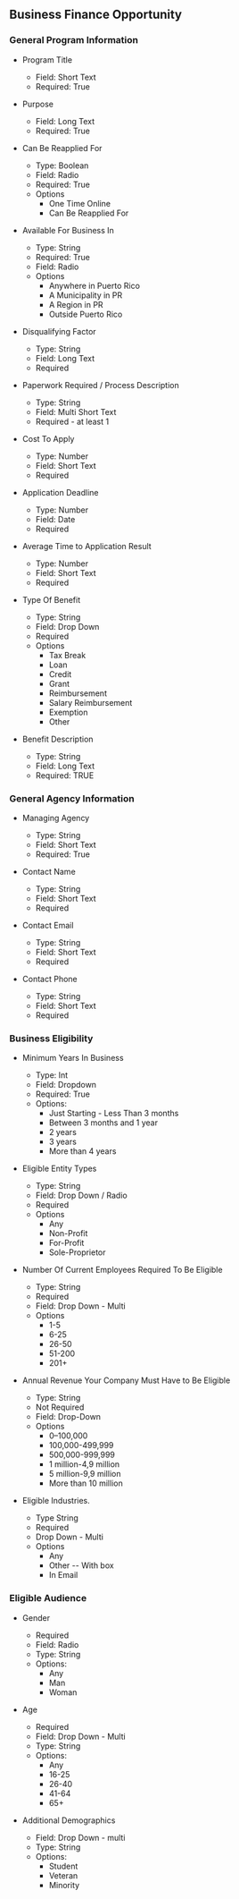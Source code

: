 ## Business Finance Opportunity
### General Program Information
* Program Title
    * Field: Short Text
    * Required: True

* Purpose
    * Field: Long Text
    * Required: True

* Can Be Reapplied For
    * Type: Boolean
    * Field: Radio
    * Required: True
    * Options
        * One Time Online
        * Can Be Reapplied For

* Available For Business In
    * Type: String
    * Required: True
    * Field: Radio
    * Options
        * Anywhere in Puerto Rico
        * A Municipality in PR
        * A Region in PR
        * Outside Puerto Rico

* Disqualifying Factor
    * Type: String
    * Field: Long Text
    * Required

* Paperwork Required / Process Description
    * Type: String
    * Field: Multi Short Text
    * Required - at least 1

* Cost To Apply
    * Type: Number
    * Field: Short Text
    * Required

* Application Deadline
    * Type: Number
    * Field: Date
    * Required

* Average Time to Application Result
    * Type: Number
    * Field: Short Text
    * Required

* Type Of Benefit
    * Type: String
    * Field: Drop Down
    * Required
    * Options
        *  Tax Break
        *  Loan
        *  Credit
        *  Grant
        *  Reimbursement
        *  Salary Reimbursement
        *  Exemption
        *  Other

* Benefit Description
    * Type: String
    * Field: Long Text
    * Required: TRUE



### General Agency Information

* Managing Agency
    * Type: String
    * Field: Short Text
    * Required: True

* Contact Name
    * Type: String
    * Field: Short Text
    * Required

* Contact Email
    * Type: String
    * Field: Short Text
    * Required

* Contact Phone
    * Type: String
    * Field: Short Text
    * Required

### Business Eligibility
* Minimum Years In Business
    * Type: Int
    * Field: Dropdown
    * Required: True
    * Options:
        * Just Starting - Less Than 3 months
        * Between 3 months and 1 year
        * 2 years
        * 3 years
        * More than 4 years

* Eligible Entity Types
    * Type: String
    * Field: Drop Down / Radio
    * Required
    * Options
        * Any
        * Non-Profit
        * For-Profit
        * Sole-Proprietor

* Number Of Current Employees Required To Be Eligible
    * Type: String
    * Required
    * Field: Drop Down - Multi
    * Options
        * 1-5
        * 6-25
        * 26-50
        * 51-200
        * 201+

* Annual Revenue Your Company Must Have to Be Eligible
    * Type: String
    * Not Required
    * Field: Drop-Down
    * Options
        * 0–100,000
        * 100,000-499,999
        * 500,000-999,999
        * 1 million-4,9 million
        * 5 million-9,9 million
        * More than 10 million
      

* Eligible Industries.
    *  Type String
    *  Required
    *  Drop Down - Multi
    *  Options
        * Any
        * Other -- With box
        * In Email


### Eligible Audience
* Gender
    * Required
    * Field: Radio
    * Type: String
    * Options:
        *  Any
        *  Man
        *  Woman

* Age
    * Required
    * Field: Drop Down - Multi
    * Type: String
    * Options:
        * Any
        * 16-25
        * 26-40
        * 41-64
        * 65+

* Additional Demographics
    * Field: Drop Down - multi
    * Type: String
    * Options:
        * Student
        * Veteran
        * Minority

